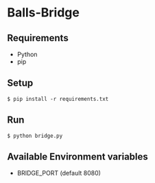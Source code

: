 # Balls-Bridge
## Requirements
* Python
* pip

## Setup 
`$ pip install -r requirements.txt`

## Run
`$ python bridge.py`

## Available Environment variables
* BRIDGE_PORT (default 8080)
